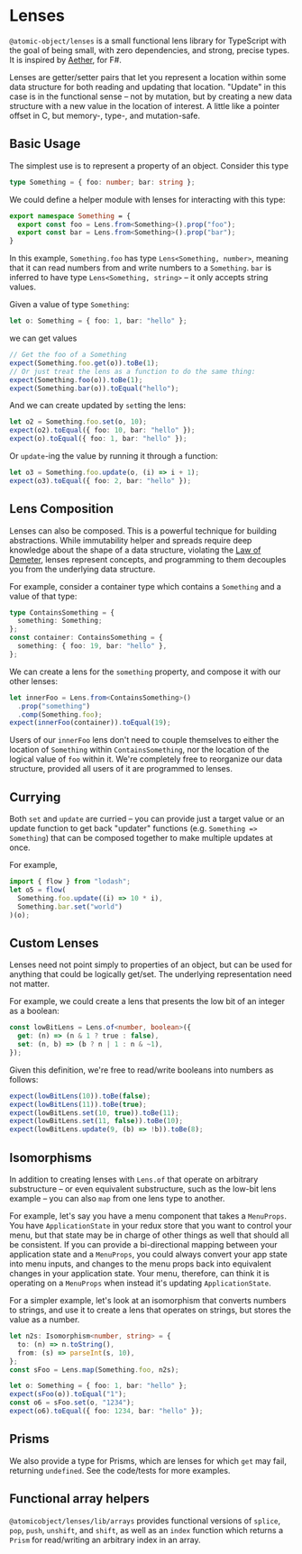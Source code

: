 # Lenses

`@atomic-object/lenses` is a small functional lens library for TypeScript with the goal of being small, with zero dependencies, and strong, precise types. It is inspired by [Aether](https://github.com/xyncro/aether), for F#.

Lenses are getter/setter pairs that let you represent a location within some data structure for both reading and updating that location. "Update" in this case is in the functional sense – not by mutation, but by creating a new data structure with a new value in the location of interest. A little like a pointer offset in C, but memory-, type-, and mutation-safe.

## Basic Usage

The simplest use is to represent a property of an object. Consider this type

```ts
type Something = { foo: number; bar: string };
```

We could define a helper module with lenses for interacting with this type:

```ts
export namespace Something = {
  export const foo = Lens.from<Something>().prop("foo");
  export const bar = Lens.from<Something>().prop("bar");
}
```

In this example, `Something.foo` has type `Lens<Something, number>`, meaning that it can read numbers from and write numbers to a `Something`. `bar` is inferred to have type `Lens<Something, string>` – it only accepts string values.

Given a value of type `Something`:

```ts
let o: Something = { foo: 1, bar: "hello" };
```

we can get values

```ts
// Get the foo of a Something
expect(Something.foo.get(o)).toBe(1);
// Or just treat the lens as a function to do the same thing:
expect(Something.foo(o)).toBe(1);
expect(Something.bar(o)).toEqual("hello");
```

And we can create updated by `set`ting the lens:

```ts
let o2 = Something.foo.set(o, 10);
expect(o2).toEqual({ foo: 10, bar: "hello" });
expect(o).toEqual({ foo: 1, bar: "hello" });
```

Or `update`-ing the value by running it through a function:

```ts
let o3 = Something.foo.update(o, (i) => i + 1);
expect(o3).toEqual({ foo: 2, bar: "hello" });
```

## Lens Composition

Lenses can also be composed. This is a powerful technique for building abstractions. While immutability helper and spreads require deep knowledge about the shape of a data structure, violating the [Law of Demeter](https://en.wikipedia.org/wiki/Law_of_Demeter), lenses represent concepts, and programming to them decouples you from the underlying data structure.

For example, consider a container type which contains a `Something` and a value of that type:

```ts
type ContainsSomething = {
  something: Something;
};
const container: ContainsSomething = {
  something: { foo: 19, bar: "hello" },
};
```

We can create a lens for the `something` property, and compose it with our other lenses:

```ts
let innerFoo = Lens.from<ContainsSomething>()
  .prop("something")
  .comp(Something.foo);
expect(innerFoo(container)).toEqual(19);
```

Users of our `innerFoo` lens don't need to couple themselves to either the location of `Something` within `ContainsSomething`, nor the location of the logical value of `foo` within it. We're completely free to reorganize our data structure, provided all users of it are programmed to lenses.

## Currying

Both `set` and `update` are curried – you can provide just a target value or an update function to get back "updater" functions (e.g. `Something => Something`) that can be composed together to make multiple updates at once.

For example,

```ts
import { flow } from "lodash";
let o5 = flow(
  Something.foo.update((i) => 10 * i),
  Something.bar.set("world")
)(o);
```

## Custom Lenses

Lenses need not point simply to properties of an object, but can be used for anything that could be logically get/set. The underlying representation need not matter.

For example, we could create a lens that presents the low bit of an integer as a boolean:

```ts
const lowBitLens = Lens.of<number, boolean>({
  get: (n) => (n & 1 ? true : false),
  set: (n, b) => (b ? n | 1 : n & ~1),
});
```

Given this definition, we're free to read/write booleans into numbers as follows:

```ts
expect(lowBitLens(10)).toBe(false);
expect(lowBitLens(11)).toBe(true);
expect(lowBitLens.set(10, true)).toBe(11);
expect(lowBitLens.set(11, false)).toBe(10);
expect(lowBitLens.update(9, (b) => !b)).toBe(8);
```

## Isomorphisms

In addition to creating lenses with `Lens.of` that operate on arbitrary substructure – or even equivalent substructure, such as the low-bit lens example – you can also `map` from one lens type to another.

For example, let's say you have a menu component that takes a `MenuProps`. You have `ApplicationState` in your redux store that you want to control your menu, but that state may be in charge of other things as well that should all be consistent. If you can provide a bi-directional mapping between your application state and a `MenuProps`, you could always convert your app state into menu inputs, and changes to the menu props back into equivalent changes in your application state. Your menu, therefore, can think it is operating on a `MenuProps` when instead it's updating `ApplicationState`.

For a simpler example, let's look at an isomorphism that converts numbers to strings, and use it to create a lens that operates on strings, but stores the value as a number.

```ts
let n2s: Isomorphism<number, string> = {
  to: (n) => n.toString(),
  from: (s) => parseInt(s, 10),
};
const sFoo = Lens.map(Something.foo, n2s);

let o: Something = { foo: 1, bar: "hello" };
expect(sFoo(o)).toEqual("1");
const o6 = sFoo.set(o, "1234");
expect(o6).toEqual({ foo: 1234, bar: "hello" });
```

## Prisms

We also provide a type for Prisms, which are lenses for which `get` may fail, returning `undefined`. See the code/tests for more examples.

## Functional array helpers

`@atomicobject/lenses/lib/arrays` provides functional versions of `splice`, `pop`, `push`, `unshift`, and `shift`, as well as an `index` function which returns a `Prism` for read/writing an arbitrary index in an array.

